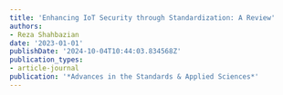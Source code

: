```yaml
---
title: 'Enhancing IoT Security through Standardization: A Review'
authors:
- Reza Shahbazian
date: '2023-01-01'
publishDate: '2024-10-04T10:44:03.834568Z'
publication_types:
- article-journal
publication: '*Advances in the Standards & Applied Sciences*'
---
```

